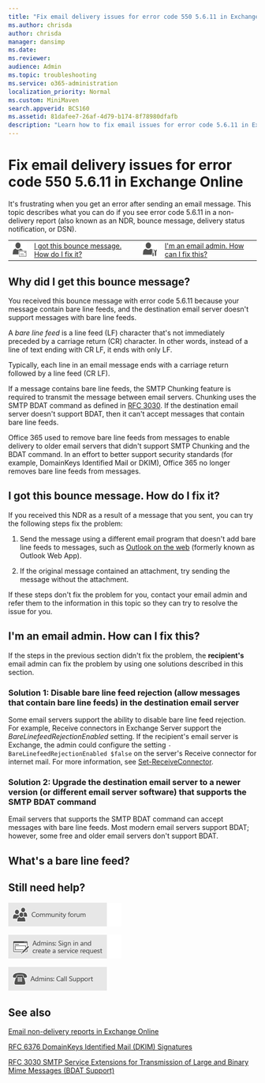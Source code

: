 ```yaml
---
title: "Fix email delivery issues for error code 550 5.6.11 in Exchange Online"
ms.author: chrisda
author: chrisda
manager: dansimp
ms.date: 
ms.reviewer: 
audience: Admin
ms.topic: troubleshooting
ms.service: o365-administration
localization_priority: Normal
ms.custom: MiniMaven
search.appverid: BCS160
ms.assetid: 81dafee7-26af-4d79-b174-8f78980dfafb
description: "Learn how to fix email issues for error code 5.6.11 in Exchange Online (the destination email server rejects messages with bare line feeds)."
---
```


# Fix email delivery issues for error code 550 5.6.11 in Exchange Online

It's frustrating when you get an error after sending an email message. This topic describes what you can do if you see error code 5.6.11 in a non-delivery report (also known as an NDR, bounce message, delivery status notification, or DSN).

|||||
|:-----|:-----|:-----|:-----|
|![Email user icon](../../media/31425afd-41a9-435e-aa85-6886277c369b.png)|[I got this bounce message. How do I fix it?](#i-got-this-bounce-message-how-do-i-fix-it)|![Email admin icon](../../media/3d4c569e-b819-4a29-86b1-4b9619cf2acf.png)|[I'm an email admin. How can I fix this?](#im-an-email-admin-how-can-i-fix-this)|

## Why did I get this bounce message?

You received this bounce message with error code 5.6.11 because your message contain bare line feeds, and the destination email server doesn't support messages with bare line feeds.

A _bare line feed_ is a line feed (LF) character that's not immediately preceded by a carriage return (CR) character. In other words, instead of a line of text ending with CR LF, it ends with only LF.

Typically, each line in an email message ends with a carriage return followed by a line feed (CR LF). 

If a message contains bare line feeds, the SMTP Chunking feature is required to transmit the message between email servers. Chunking uses the SMTP BDAT command as defined in [RFC 3030](https://go.microsoft.com/fwlink/p/?LinkId=784893). If the destination email server doesn't support BDAT, then it can't accept messages that contain bare line feeds.

Office 365 used to remove bare line feeds from messages to enable delivery to older email servers that didn't support SMTP Chunking and the BDAT command. In an effort to better support security standards (for example, DomainKeys Identified Mail or DKIM), Office 365 no longer removes bare line feeds from messages.

## I got this bounce message. How do I fix it?

If you received this NDR as a result of a message that you sent, you can try the following steps fix the problem:

1. Send the message using a different email program that doesn't add bare line feeds to messages, such as [Outlook on the web](https://support.office.com/article/a096dc77-d053-4e04-864d-c278e5712ef9.aspx) (formerly known as Outlook Web App).

2. If the original message contained an attachment, try sending the message without the attachment.

If these steps don't fix the problem for you, contact your email admin and refer them to the information in this topic so they can try to resolve the issue for you.

## I'm an email admin. How can I fix this?

If the steps in the previous section didn't fix the problem, the **recipient's** email admin can fix the problem by using one solutions described in this section.

### Solution 1: Disable bare line feed rejection (allow messages that contain bare line feeds) in the destination email server

Some email servers support the ability to disable bare line feed rejection. For example, Receive connectors in Exchange Server support the _BareLinefeedRejectionEnabled_ setting. If the recipient's email server is Exchange, the admin could configure the setting `-BareLinefeedRejectionEnabled $false` on the server's Receive connector for internet mail. For more information, see [Set-ReceiveConnector](https://go.microsoft.com/fwlink/p/?LinkId=784894).

### Solution 2: Upgrade the destination email server to a newer version (or different email server software) that supports the SMTP BDAT command

Email servers that supports the SMTP BDAT command can accept messages with bare line feeds. Most modern email servers support BDAT; however, some free and older email servers don't support BDAT.

## What's a bare line feed?



## Still need help?

[![Get help from the Office 365 community forums](../../media/12a746cc-184b-4288-908c-f718ce9c4ba5.png)](https://go.microsoft.com/fwlink/p/?LinkId=518605)

[![Admins: Sign in and create a service request](../../media/10862798-181d-47a5-ae4f-3f8d5a2874d4.png)](https://go.microsoft.com/fwlink/p/?LinkId=519124)

[![Admins: Call Support](../../media/9f262e67-e8c9-4fc0-85c2-b3f4cfbc064e.png)](https://go.microsoft.com/fwlink/p/?LinkID=518322)

## See also

[Email non-delivery reports in Exchange Online](non-delivery-reports-in-exchange-online.md)

[RFC 6376 DomainKeys Identified Mail (DKIM) Signatures](https://go.microsoft.com/fwlink/p/?LinkId=784892)

[RFC 3030 SMTP Service Extensions for Transmission of Large and Binary Mime Messages (BDAT Support)](https://go.microsoft.com/fwlink/p/?LinkId=784893)
